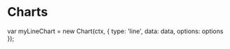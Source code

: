 # Charts

var myLineChart = new Chart(ctx, {
    type: 'line',
    data: data,
    options: options
});
